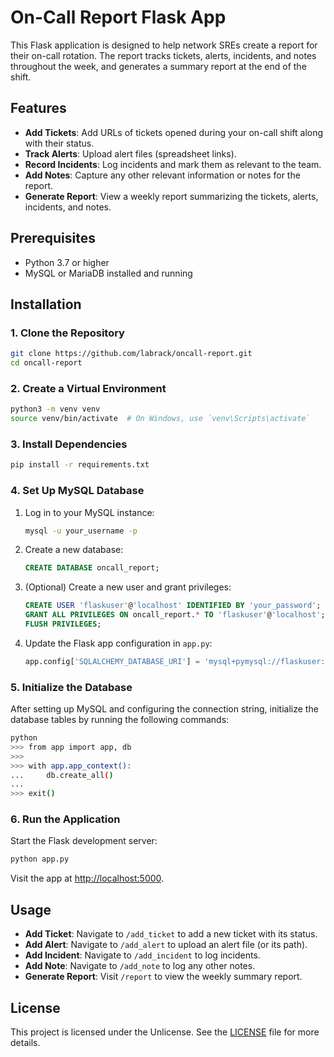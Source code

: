 
# On-Call Report Flask App

This Flask application is designed to help network SREs create a report for their on-call rotation. The report tracks tickets, alerts, incidents, and notes throughout the week, and generates a summary report at the end of the shift.

## Features
- **Add Tickets**: Add URLs of tickets opened during your on-call shift along with their status.
- **Track Alerts**: Upload alert files (spreadsheet links).
- **Record Incidents**: Log incidents and mark them as relevant to the team.
- **Add Notes**: Capture any other relevant information or notes for the report.
- **Generate Report**: View a weekly report summarizing the tickets, alerts, incidents, and notes.

## Prerequisites
- Python 3.7 or higher
- MySQL or MariaDB installed and running

## Installation

### 1. Clone the Repository
```bash
git clone https://github.com/labrack/oncall-report.git
cd oncall-report
```

### 2. Create a Virtual Environment
```bash
python3 -m venv venv
source venv/bin/activate  # On Windows, use `venv\Scripts\activate`
```

### 3. Install Dependencies
```bash
pip install -r requirements.txt
```

### 4. Set Up MySQL Database

1. Log in to your MySQL instance:
    ```bash
    mysql -u your_username -p
    ```

2. Create a new database:
    ```sql
    CREATE DATABASE oncall_report;
    ```

3. (Optional) Create a new user and grant privileges:
    ```sql
    CREATE USER 'flaskuser'@'localhost' IDENTIFIED BY 'your_password';
    GRANT ALL PRIVILEGES ON oncall_report.* TO 'flaskuser'@'localhost';
    FLUSH PRIVILEGES;
    ```

4. Update the Flask app configuration in `app.py`:
    ```python
    app.config['SQLALCHEMY_DATABASE_URI'] = 'mysql+pymysql://flaskuser:your_password@localhost/oncall_report'
    ```

### 5. Initialize the Database
After setting up MySQL and configuring the connection string, initialize the database tables by running the following commands:

```bash
python
>>> from app import app, db
>>>
>>> with app.app_context():
...     db.create_all()
...
>>> exit()
```

### 6. Run the Application
Start the Flask development server:
```bash
python app.py
```

Visit the app at [http://localhost:5000](http://localhost:5000).

## Usage

- **Add Ticket**: Navigate to `/add_ticket` to add a new ticket with its status.
- **Add Alert**: Navigate to `/add_alert` to upload an alert file (or its path).
- **Add Incident**: Navigate to `/add_incident` to log incidents.
- **Add Note**: Navigate to `/add_note` to log any other notes.
- **Generate Report**: Visit `/report` to view the weekly summary report.

## License
This project is licensed under the Unlicense. See the [LICENSE](LICENSE) file for more details.
